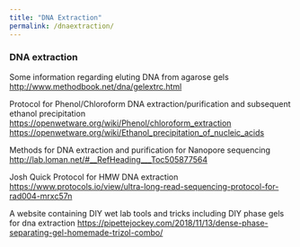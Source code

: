 ```yaml
---
title: "DNA Extraction"
permalink: /dnaextraction/
---
```


### DNA extraction
Some information regarding eluting DNA from agarose gels
<http://www.methodbook.net/dna/gelextrc.html>

Protocol for Phenol/Chloroform DNA extraction/purification and subsequent ethanol precipitation
<https://openwetware.org/wiki/Phenol/chloroform_extraction>
<https://openwetware.org/wiki/Ethanol_precipitation_of_nucleic_acids>

Methods for DNA extraction and purification for Nanopore sequencing
<http://lab.loman.net/#__RefHeading___Toc505877564>

Josh Quick Protocol for HMW DNA extraction
<https://www.protocols.io/view/ultra-long-read-sequencing-protocol-for-rad004-mrxc57n>

A website containing DIY wet lab tools and tricks including DIY phase gels for dna extraction
<https://pipettejockey.com/2018/11/13/dense-phase-separating-gel-homemade-trizol-combo/>

